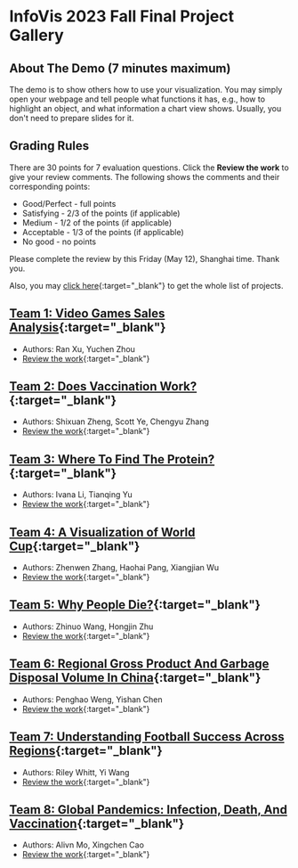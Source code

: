 # InfoVis 2023 Fall Final Project Gallery
## About The Demo (7 minutes maximum)
The demo is to show others how to use your visualization. You may simply open your webpage and tell people what functions it has, e.g., how to highlight an object, and what information a chart view shows. Usually, you don't need to prepare slides for it.

## Grading Rules
There are 30 points for 7 evaluation questions. Click the **Review the work** to give your review comments. The following shows the comments and their corresponding points:
- Good/Perfect - full points
- Satisfying - 2/3 of the points (if applicable)
- Medium - 1/2 of the points (if applicable)
- Acceptable - 1/3 of the points (if applicable)
- No good - no points

Please complete the review by this Friday (May 12), Shanghai time. Thank you.

Also, you may [click here](https://docs.google.com/spreadsheets/d/1vc1nMsNyUHo0PTrQ5dQWfy8lMZJwz4pnNeK5VVnkSWU/edit?usp=sharing){:target="_blank"} to get the whole list of projects. 

## [Team 1: Video Games Sales Analysis](./team1/vediogame.html){:target="_blank"} 
- Authors: Ran Xu, Yuchen Zhou
- [Review the work](https://forms.gle/AnoaKrfpB1MJMBcFA){:target="_blank"} 

## [Team 2: Does Vaccination Work?](./team2/index.html){:target="_blank"} 
- Authors: Shixuan Zheng, Scott Ye, Chengyu Zhang 
- [Review the work](https://forms.gle/k4E8zAZ87NQyvtj28){:target="_blank"}

## [Team 3: Where To Find The Protein?](./team3/index.html){:target="_blank"} 
- Authors: Ivana Li, Tianqing Yu 
- [Review the work](https://forms.gle/QqkaqkmVqa9CjbPh7){:target="_blank"}

## [Team 4: A Visualization of World Cup](./team4/mainpage/fp.html){:target="_blank"} 
- Authors: Zhenwen Zhang, Haohai Pang, Xiangjian Wu
- [Review the work](https://forms.gle/TqzQG8DjAWLujmHDA){:target="_blank"}

## [Team 5: Why People Die?](./team5/index.html){:target="_blank"} 
- Authors: Zhinuo Wang, Hongjin Zhu 
- [Review the work](https://forms.gle/LKe4Cnh6ZeHqX89e6){:target="_blank"}

## [Team 6: Regional Gross Product And Garbage Disposal Volume In China](./team6/index.html){:target="_blank"} 
- Authors: Penghao Weng, Yishan Chen
- [Review the work](https://forms.gle/HsWPUVVbCAEXS6AfA){:target="_blank"}

## [Team 7: Understanding Football Success Across Regions](./team7/index.html){:target="_blank"} 
- Authors: Riley Whitt, Yi Wang
- [Review the work](https://forms.gle/rZmNTSd6R1ZfjeXt5){:target="_blank"}

## [Team 8: Global Pandemics: Infection, Death, And Vaccination](./team8/index.html){:target="_blank"} 
- Authors: Alivn Mo, Xingchen Cao
- [Review the work](https://forms.gle/NsFxBcTMQNCNizNr5){:target="_blank"}

